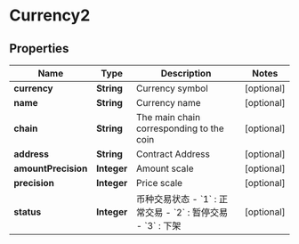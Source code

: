 
# Currency2

## Properties

Name | Type | Description | Notes
------------ | ------------- | ------------- | -------------
**currency** | **String** | Currency symbol |  [optional]
**name** | **String** | Currency name |  [optional]
**chain** | **String** | The main chain corresponding to the coin |  [optional]
**address** | **String** | Contract Address |  [optional]
**amountPrecision** | **Integer** | Amount scale |  [optional]
**precision** | **Integer** | Price scale |  [optional]
**status** | **Integer** | 币种交易状态 - &#x60;1&#x60; : 正常交易 - &#x60;2&#x60; : 暂停交易 - &#x60;3&#x60; : 下架 |  [optional]

